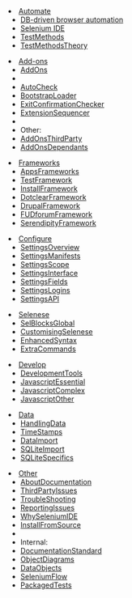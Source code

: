 <!-- This page doesn't have YAML Front Matter block (which would be between ---- and ----). Otherwise, such YAML would show up as page content this when file is included from _layouts/default.md.
(As a side effect, you can't access this page at http://selite.github.io/TableOfContents. If need be, use http://selite.github.io/TableOfContents.md instead - but then code like {% comment %}...{% endcomment %}  doesn't work here, therefore use HTML comments here instead.)
This page has to be .md rather than .html, so that we can use it with Firefox Markup Viewer add-on. Only when it's an .md file, Markup Viewer automatically changes the local links that don't contain .md extension to contain .md extension. (Otherwise the referenced files won't open locally in Firefox.)
-->
<li class="dropdown">
  <a href="#" class="dropdown-toggle" data-toggle="dropdown" role="button" aria-expanded="false" data-group-page-names="./ SeleniumIDE TestMethods TestMethodsTheory">Automate<span class="caret"></span></a>
  <ul class="dropdown-menu" role="menu">
    <li><a href="./">DB-driven browser automation</a></li>
    <li><a href="SeleniumIDE">Selenium IDE</a></li>
    <li><a href="TestMethods">TestMethods</a></li>
    <li><a href="TestMethodsTheory">TestMethodsTheory</a></li>
  </ul>
</li>
<li class="dropdown">
  <a href="#" class="dropdown-toggle" data-toggle="dropdown" role="button" aria-expanded="false" data-group-page-names="AddOns AutoCheck BootstrapLoader ExitConfirmationChecker ExtensionSequencer AddOnsThirdParty AddOnsDependants PackagedTests">Add-ons<span class="caret"></span></a>
  <ul class="dropdown-menu" role="menu">
    <li><a href="AddOns">AddOns</a></li>
    <li class="divider"></li>
    <li><a href="AutoCheck">AutoCheck</a></li>
    <li><a href="BootstrapLoader">BootstrapLoader</a></li>
    <li><a href="ExitConfirmationChecker">ExitConfirmationChecker</a></li>
    <li><a href="ExtensionSequencer">ExtensionSequencer</a></li>
    <li class="divider"></li>
    <li class="dropdown-header">Other:</li>
    <li><a href="AddOnsThirdParty">AddOnsThirdParty</a></li>
    <li><a href="AddOnsDependants">AddOnsDependants</a></li>
  </ul>
</li>
<li class="dropdown">
  <a href="#" class="dropdown-toggle" data-toggle="dropdown" role="button" aria-expanded="false" data-group-page-names="AppsFrameworks TestFramework InstallFramework DotclearFramework DrupalFramework FUDforumFramework SerendipityFramework">Frameworks<span class="caret"></span></a>
  <ul class="dropdown-menu" role="menu">
    <li><a href="AppsFrameworks">AppsFrameworks</a></li>
    <li><a href="TestFramework">TestFramework</a></li>
    <li><a href="InstallFramework">InstallFramework</a></li>
    <li><a href="DotclearFramework">DotclearFramework</a></li>
    <li><a href="DrupalFramework">DrupalFramework</a></li>
    <li><a href="FUDforumFramework">FUDforumFramework</a></li>
    <li><a href="SerendipityFramework">SerendipityFramework</a></li>
  </ul>
</li>
<li class="dropdown">
  <a href="#" class="dropdown-toggle" data-toggle="dropdown" role="button" aria-expanded="false" data-group-page-names="SettingsOverview SettingsManifests SettingsScope SettingsInterface SettingsFields SettingsLogins SettingsAPI">Configure<span class="caret"></span></a>
  <ul class="dropdown-menu" role="menu">
    <li><a href="SettingsOverview">SettingsOverview</a></li>
    <li><a href="SettingsManifests">SettingsManifests</a></li>
    <li><a href="SettingsScope">SettingsScope</a></li>
    <li><a href="SettingsInterface">SettingsInterface</a></li>
    <li><a href="SettingsFields">SettingsFields</a></li>
    <li><a href="SettingsLogins">SettingsLogins</a></li>
    <li><a href="SettingsAPI">SettingsAPI</a></li>
  </ul>
</li>
<li class="dropdown">
  <a href="#" class="dropdown-toggle" data-toggle="dropdown" role="button" aria-expanded="false" data-group-page-names="SelBlocksGlobal CustomisingSelenese EnhancedSyntax ExtraCommands">Selenese<span class="caret"></span></a>
  <ul class="dropdown-menu" role="menu">
    <li><a href="SelBlocksGlobal">SelBlocksGlobal</a></li>
    <li><a href="CustomisingSelenese">CustomisingSelenese</a></li>
    <li><a href="EnhancedSyntax">EnhancedSyntax</a></li>
    <li><a href="ExtraCommands">ExtraCommands</a></li>
  </ul>
</li>
<li class="dropdown">
  <a href="#" class="dropdown-toggle" data-toggle="dropdown" role="button" aria-expanded="false" data-group-page-names="DevelopmentTools ExtensionSequencer JavascriptEssential JavascriptComplex JavascriptOther">Develop<span class="caret"></span></a>
  <ul class="dropdown-menu" role="menu">
    <li><a href="DevelopmentTools">DevelopmentTools</a></li>
    <li><a href="JavascriptEssential">JavascriptEssential</a></li>
    <li><a href="JavascriptComplex">JavascriptComplex</a></li>
    <li><a href="JavascriptOther">JavascriptOther</a></li>
  </ul>
</li>
<li class="dropdown">
  <a href="#" class="dropdown-toggle" data-toggle="dropdown" role="button" aria-expanded="false" data-group-page-names="HandlingData TimeStamps DataImport SQLiteImport SQLiteSpecifics">Data<span class="caret"></span></a>
  <ul class="dropdown-menu" role="menu" data-placement="left">
    <li><a href="HandlingData">HandlingData</a></li>
    <li><a href="TimeStamps">TimeStamps</a></li>
    <li><a href="DataImport">DataImport</a></li>
    <li><a href="SQLiteImport">SQLiteImport</a></li>
    <li><a href="SQLiteSpecifics">SQLiteSpecifics</a></li>
  </ul>
</li>
<li class="dropdown">
  <a href="#" class="dropdown-toggle" data-toggle="dropdown" role="button" aria-expanded="false" data-group-page-names="AboutDocumentation ThirdPartyIssues TroubleShooting ReportingIssues WhySeleniumIDE InstallFromSource DocumentationStandard ObjectDiagrams DataObjects SeleniumFlow PackagedTests">Other<span class="caret"></span></a>
  <ul class="dropdown-menu" role="menu" data-placement="left">
    <li><a href="AboutDocumentation">AboutDocumentation</a></li>
    <li><a href="ThirdPartyIssues">ThirdPartyIssues</a></li>
    <li><a href="TroubleShooting">TroubleShooting</a></li>
    <li><a href="ReportingIssues">ReportingIssues</a></li>
    <li><a href="WhySeleniumIDE">WhySeleniumIDE</a></li>
    <li><a href="InstallFromSource">InstallFromSource</a></li>
    <li class="divider"></li>
    <li class="dropdown-header">Internal:</li>
    <li><a href="DocumentationStandard">DocumentationStandard</a></li>
    <!-- TODO make an li-based header/title: -->
    <li><a href="ObjectDiagrams">ObjectDiagrams</a></li>
    <li><a href="DataObjects">DataObjects</a></li>
    <li><a href="SeleniumFlow">SeleniumFlow</a></li>
    <li><a href="PackagedTests">PackagedTests</a></li>
  </ul>
</li>